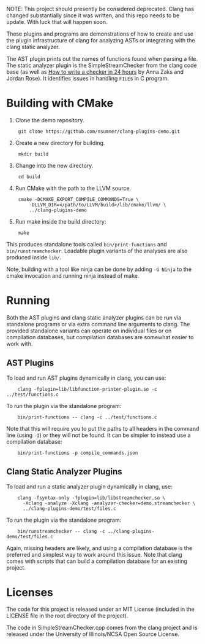 NOTE: This project should presently be considered deprecated.
Clang has changed substantially since it was written, and this repo needs
to be update. With luck that will happen soon.

These plugins and programs are demonstrations of how to create and use the
plugin infrastructure of clang for analyzing ASTs or integrating with the
clang static analyzer.

The AST plugin prints out the names of functions found when parsing a file.
The static analyzer plugin is the SimpleStreamChecker from the clang code
base (as well as [How to write a checker in 24 hours][0] by Anna Zaks and
Jordan Rose). It identifies issues in handling `FILE`s in C program.

Building with CMake
==============================================
1. Clone the demo repository.

        git clone https://github.com/nsumner/clang-plugins-demo.git

2. Create a new directory for building.

        mkdir build

3. Change into the new directory.

        cd build

4. Run CMake with the path to the LLVM source.

        cmake -DCMAKE_EXPORT_COMPILE_COMMANDS=True \
            -DLLVM_DIR=</path/to/LLVM/build>/lib/cmake/llvm/ \
            ../clang-plugins-demo

5. Run make inside the build directory:

        make

This produces standalone tools called `bin/print-functions` and
`bin/runstreamchecker`. Loadable plugin variants of the analyses are also
produced inside `lib/`.

Note, building with a tool like ninja can be done by adding `-G Ninja` to
the cmake invocation and running ninja instead of make.

Running
==============================================

Both the AST plugins and clang static analyzer plugins can be run via
standalone programs or via extra command line arguments to clang. The
provided standalone variants can operate on individual files or on
compilation databases, but compilation databases are somewhat easier to
work with.

AST Plugins
-------------

To load and run AST plugins dynamically in clang, you can use:

        clang -fplugin=lib/libfunction-printer-plugin.so -c ../test/functions.c

To run the plugin via the standalone program:

        bin/print-functions -- clang -c ../test/functions.c

Note that this will require you to put the paths to all headers in the command
line (using `-I`) or they will not be found. It can be simpler to instead use
a compilation database:

        bin/print-functions -p compile_commands.json

Clang Static Analyzer Plugins
-----------------------------

To load and run a static analyzer plugin dynamically in clang, use:

        clang -fsyntax-only -fplugin=lib/libstreamchecker.so \
          -Xclang -analyze -Xclang -analyzer-checker=demo.streamchecker \
          ../clang-plugins-demo/test/files.c

To run the plugin via the standalone program:

        bin/runstreamchecker -- clang -c ../clang-plugins-demo/test/files.c

Again, missing headers are likely, and using a compilation database is the
preferred and simplest way to work around this issue. Note that clang comes
with scripts that can build a compilation database for an existing project.


Licenses
==========
The code for this project is released under an MIT License (included in the
LICENSE file in the root directory of the project).

The code in SimpleStreamChecker.cpp comes from the clang project and is
released under the University of Illinois/NCSA Open Source License.

[0]: http://llvm.org/devmtg/2012-11/Zaks-Rose-Checker24Hours.pdf

